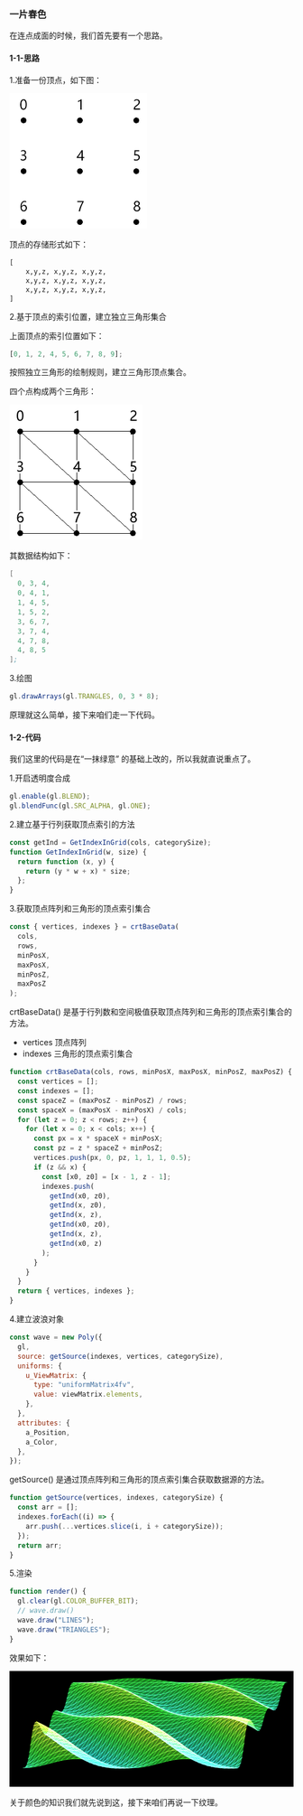 ### 一片春色

在连点成面的时候，我们首先要有一个思路。

#### 1-1-思路

1.准备一份顶点，如下图：

![image-20210407154958581](./imgs/6-matrix.png)

顶点的存储形式如下：

```
[
    x,y,z, x,y,z, x,y,z,
    x,y,z, x,y,z, x,y,z,
    x,y,z, x,y,z, x,y,z,
]
```

2.基于顶点的索引位置，建立独立三角形集合

上面顶点的索引位置如下：

```js
[0, 1, 2, 4, 5, 6, 7, 8, 9];
```

按照独立三角形的绘制规则，建立三角形顶点集合。

四个点构成两个三角形：

![image-20210407162640042](./imgs/6-matrix2.png)

其数据结构如下：

```s
[
  0, 3, 4,
  0, 4, 1,
  1, 4, 5,
  1, 5, 2,
  3, 6, 7,
  3, 7, 4,
  4, 7, 8,
  4, 8, 5
];
```

3.绘图

```js
gl.drawArrays(gl.TRANGLES, 0, 3 * 8);
```

原理就这么简单，接下来咱们走一下代码。

#### 1-2-代码

我们这里的代码是在“一抹绿意” 的基础上改的，所以我就直说重点了。

1.开启透明度合成

```js
gl.enable(gl.BLEND);
gl.blendFunc(gl.SRC_ALPHA, gl.ONE);
```

2.建立基于行列获取顶点索引的方法

```js
const getInd = GetIndexInGrid(cols, categorySize);
function GetIndexInGrid(w, size) {
  return function (x, y) {
    return (y * w + x) * size;
  };
}
```

3.获取顶点阵列和三角形的顶点索引集合

```js
const { vertices, indexes } = crtBaseData(
  cols,
  rows,
  minPosX,
  maxPosX,
  minPosZ,
  maxPosZ
);
```

crtBaseData() 是基于行列数和空间极值获取顶点阵列和三角形的顶点索引集合的方法。

- vertices 顶点阵列
- indexes 三角形的顶点索引集合

```js
function crtBaseData(cols, rows, minPosX, maxPosX, minPosZ, maxPosZ) {
  const vertices = [];
  const indexes = [];
  const spaceZ = (maxPosZ - minPosZ) / rows;
  const spaceX = (maxPosX - minPosX) / cols;
  for (let z = 0; z < rows; z++) {
    for (let x = 0; x < cols; x++) {
      const px = x * spaceX + minPosX;
      const pz = z * spaceZ + minPosZ;
      vertices.push(px, 0, pz, 1, 1, 1, 0.5);
      if (z && x) {
        const [x0, z0] = [x - 1, z - 1];
        indexes.push(
          getInd(x0, z0),
          getInd(x, z0),
          getInd(x, z),
          getInd(x0, z0),
          getInd(x, z),
          getInd(x0, z)
        );
      }
    }
  }
  return { vertices, indexes };
}
```

4.建立波浪对象

```js
const wave = new Poly({
  gl,
  source: getSource(indexes, vertices, categorySize),
  uniforms: {
    u_ViewMatrix: {
      type: "uniformMatrix4fv",
      value: viewMatrix.elements,
    },
  },
  attributes: {
    a_Position,
    a_Color,
  },
});
```

getSource() 是通过顶点阵列和三角形的顶点索引集合获取数据源的方法。

```js
function getSource(vertices, indexes, categorySize) {
  const arr = [];
  indexes.forEach((i) => {
    arr.push(...vertices.slice(i, i + categorySize));
  });
  return arr;
}
```

5.渲染

```js
function render() {
  gl.clear(gl.COLOR_BUFFER_BIT);
  // wave.draw()
  wave.draw("LINES");
  wave.draw("TRIANGLES");
}
```

效果如下：

![image-20210407151347577](./imgs/6-render.png)

关于颜色的知识我们就先说到这，接下来咱们再说一下纹理。
